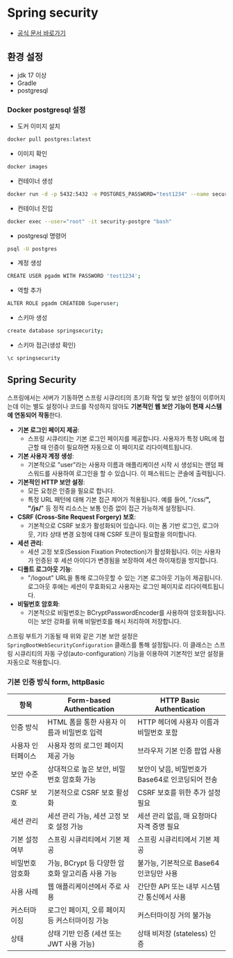# Spring security
- [공식 문서 바로가기](https://spring.io/projects/spring-security)
## 환경 설정
- jdk 17 이상
- Gradle
- postgresql

### Docker postgresql 설정
 - 도커 이미지 설치
```sh
docker pull postgres:latest
```
- 이미지 확인 
```sh
docker images
```

- 컨테이너 생성 
```sh
docker run -d -p 5432:5432 -e POSTGRES_PASSWORD="test1234" --name security-postgre postgres
```

- 컨테이너 진입
```sh
docker exec --user="root" -it security-postgre "bash"
```

- postgresql 명령어
```sh
psql -U postgres
```

- 계정 생성
```sh
CREATE USER pgadm WITH PASSWORD 'test1234';
```
- 역할 추가
```sh
ALTER ROLE pgadm CREATEDB Superuser;
```
- 스키마 생성
```sh
create database springsecurity;
```

- 스키마 접근(생성 확인)
```sh
\c springsecurity
```

## Spring Security
스프링에서는 서버가 기동하면 스프링 시큐리티의 초기화 작업 및 보안 설정이 이루어지는데 이는 별도 설정이나 코드를 작성하지 않아도 **기본적인 웹 보안 기능이 현재 시스템에 연동되어 작동**한다.  
- **기본 로그인 페이지 제공**:
    - 스프링 시큐리티는 기본 로그인 페이지를 제공합니다. 사용자가 특정 URL에 접근할 때 인증이 필요하면 자동으로 이 페이지로 리다이렉트됩니다.
- **기본 사용자 계정 생성**:
    - 기본적으로 "user"라는 사용자 이름과 애플리케이션 시작 시 생성되는 랜덤 패스워드를 사용하여 로그인을 할 수 있습니다. 이 패스워드는 콘솔에 출력됩니다.
- **기본적인 HTTP 보안 설정**:
    - 모든 요청은 인증을 필요로 합니다.
    - 특정 URL 패턴에 대해 기본 접근 제어가 적용됩니다. 예를 들어, "/css/**", "/js/**" 등 정적 리소스는 보통 인증 없이 접근 가능하게 설정됩니다.
- **CSRF (Cross-Site Request Forgery) 보호**:
    - 기본적으로 CSRF 보호가 활성화되어 있습니다. 이는 폼 기반 로그인, 로그아웃, 기타 상태 변경 요청에 대해 CSRF 토큰이 필요함을 의미합니다.
- **세션 관리**:
    - 세션 고정 보호(Session Fixation Protection)가 활성화됩니다. 이는 사용자가 인증된 후 세션 아이디가 변경됨을 보장하여 세션 하이재킹을 방지합니다.
- **디폴트 로그아웃 기능**:
    - "/logout" URL을 통해 로그아웃할 수 있는 기본 로그아웃 기능이 제공됩니다. 로그아웃 후에는 세션이 무효화되고 사용자는 로그인 페이지로 리다이렉트됩니다.
- **비밀번호 암호화**:
    - 기본적으로 비밀번호는 BCryptPasswordEncoder를 사용하여 암호화됩니다. 이는 보안 강화를 위해 비밀번호를 해시 처리하여 저장합니다.

스프링 부트가 기동될 때 위와 같은 기본 보안 설정은 `SpringBootWebSecurityConfiguration` 클래스를 통해 설정됩니다. 이 클래스는 스프링 시큐리티의 자동 구성(auto-configuration) 기능을 이용하여 기본적인 보안 설정을 자동으로 적용합니다.
  
### 기본 인증 방식 form, httpBasic
| 항목 | Form-based Authentication | HTTP Basic Authentication |
| --- | --- | --- |
| 인증 방식 | HTML 폼을 통한 사용자 이름과 비밀번호 입력 | HTTP 헤더에 사용자 이름과 비밀번호 포함 |
| 사용자 인터페이스 | 사용자 정의 로그인 페이지 제공 가능 | 브라우저 기본 인증 팝업 사용 |
| 보안 수준 | 상대적으로 높은 보안, 비밀번호 암호화 가능 | 보안이 낮음, 비밀번호가 Base64로 인코딩되어 전송 |
| CSRF 보호 | 기본적으로 CSRF 보호 활성화 | CSRF 보호를 위한 추가 설정 필요 |
| 세션 관리 | 세션 관리 가능, 세션 고정 보호 설정 가능 | 세션 관리 없음, 매 요청마다 자격 증명 필요 |
| 기본 설정 여부 | 스프링 시큐리티에서 기본 제공 | 스프링 시큐리티에서 기본 제공 |
| 비밀번호 암호화 | 가능, BCrypt 등 다양한 암호화 알고리즘 사용 가능 | 불가능, 기본적으로 Base64 인코딩만 사용 |
| 사용 사례 | 웹 애플리케이션에서 주로 사용 | 간단한 API 또는 내부 시스템 간 통신에서 사용 |
| 커스터마이징 | 로그인 페이지, 오류 페이지 등 커스터마이징 가능 | 커스터마이징 거의 불가능 |
| 상태 | 상태 기반 인증 (세션 또는 JWT 사용 가능) | 상태 비저장 (stateless) 인증 |
  
